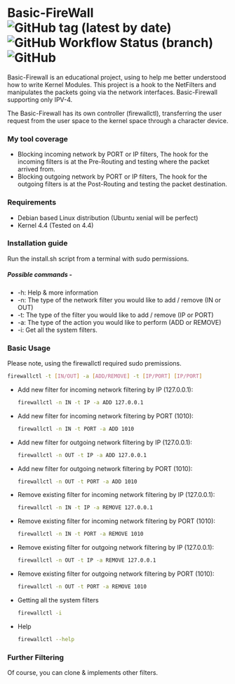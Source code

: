 # Basic-FireWall ![GitHub tag (latest by date)](https://img.shields.io/github/v/tag/eliranmaman/WP-exploiter) ![GitHub Workflow Status (branch)](https://img.shields.io/github/workflow/status/eliranmaman/WP-exploiter/Python%20application/master) ![GitHub](https://img.shields.io/github/license/eliranmaman/WP-exploiter) 
Basic-Firewall is an educational project, using to help me better understood how to write Kernel Modules. This project is a hook to the NetFilters and manipulates the packets going via the network interfaces.
Basic-Firewall supporting only IPV-4.

The Basic-Firewall has its own controller (firewallctl), transferring the user request from the user space to the kernel space through a character device.

### My tool coverage 
* Blocking incoming network by PORT or IP filters, The hook for the incoming filters is at the Pre-Routing and testing where the packet arrived from.
* Blocking outgoing network by PORT or IP filters, The hook for the outgoing filters is at the Post-Routing and testing the packet destination.

### Requirements
* Debian based Linux distribution (Ubuntu xenial will be perfect)
* Kernel 4.4 (Tested on 4.4)

### Installation guide
Run the install.sh script from a terminal with sudo permissions.

##### Possible commands - 
* -h: Help & more information
* -n: The type of the network filter you would like to add / remove (IN or OUT)
* -t: The type of the filter you would like to add / remove (IP or PORT)
* -a: The type of the action you would like to perform (ADD or REMOVE)
* -i: Get all the system filters.
### Basic Usage
Please note, using the firewallctl required sudo premissions.
```bash
firewallctl -t [IN/OUT] -a [ADD/REMOVE] -t [IP/PORT] [IP/PORT]
```

* Add new filter for incoming network filtering by IP (127.0.0.1):
    ```bash
    firewallctl -n IN -t IP -a ADD 127.0.0.1
    ```
* Add new filter for incoming network filtering by PORT (1010):
    ```bash
    firewallctl -n IN -t PORT -a ADD 1010
    ```
* Add new filter for outgoing network filtering by IP (127.0.0.1):
  ```bash
  firewallctl -n OUT -t IP -a ADD 127.0.0.1
  ```
* Add new filter for outgoing network filtering by PORT (1010):
    ```bash
    firewallctl -n OUT -t PORT -a ADD 1010
    ```
* Remove existing filter for incoming network filtering by IP (127.0.0.1):
  ```bash
  firewallctl -n IN -t IP -a REMOVE 127.0.0.1
  ```
* Remove existing filter for incoming network filtering by PORT (1010):
    ```bash
    firewallctl -n IN -t PORT -a REMOVE 1010
    ```
* Remove existing filter for outgoing network filtering by IP (127.0.0.1):
  ```bash
  firewallctl -n OUT -t IP -a REMOVE 127.0.0.1
  ```
* Remove existing filter for outgoing network filtering by PORT (1010):
    ```bash
    firewallctl -n OUT -t PORT -a REMOVE 1010
    ```
* Getting all the system filters
    ```bash
    firewallctl -i
    ```
* Help
    ```bash
    firewallctl --help
    ```
### Further Filtering
Of course, you can clone & implements other filters.

